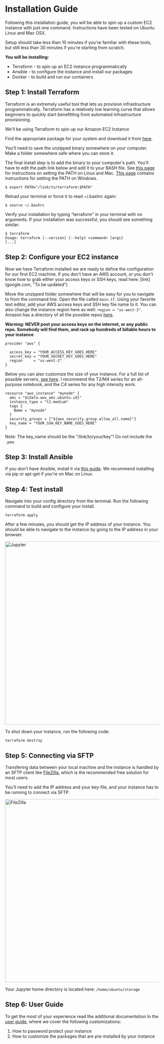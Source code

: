 # Installation Guide

Following this installation guide, you will be able to spin up a custom EC2 instance with just one command.  Instructions have been tested on Ubuntu Linux and Mac OSX.  

Setup should take less than 10 minutes if you're familiar with these tools, but still less than 30 minutes if you're starting from scratch. 

**You will be installing:**
- Terraform - to spin up an EC2 instance programmatically 
- Ansible - to configure the instance and install our packages
- Docker - to build and run our containers

## Step 1: Install Terraform

Terraform is an extremely useful tool that lets us provision infrastructure programmatically. Terraform has a relatively low learning curve that allows beginners to quickly start benefitting from automated infrastructure provisioning. 

We'll be using Terraform to spin up our Amazon EC2 Instance

Find the appropriate package for your system and download it from [here](https://www.terraform.io/intro/getting-started/install.html).

You'll need to save the unzipped binary somewhere on your computer. Make a folder somewhere safe where you can store it. 

The final install step is to add the binary to your computer's path.  You'll have to edit the path link below and add it to your BASH file.  See [this page](https://stackoverflow.com/questions/14637979/how-to-permanently-set-path-on-linux) for instructions on setting the PATH on Linux and Mac. [This page](https://stackoverflow.com/questions/1618280/where-can-i-set-path-to-make-exe-on-windows) contains instructions for setting the PATH on Windows.

```
$ export PATH="/link/to/terraform:$PATH"
```

Reload your terminal or force it to read ~/.bashrc again:

```
$ source ~/.bashrc
```

Verify your installation by typing “terraform” in your terminal with no arguments. If your installation was successful, you should see something similar:
```
$ terraform 
Usage: terraform [--version] [--help] <command> [args]
[...]
```

## Step 2: Configure your EC2 instance

Now we have Terraform installed we are ready to define the configuration for our first EC2 machine. If you don't have an AWS account, or you don't know how to grab either your access keys or SSH keys, read here: [link] (google.com, "To be updated")

Move the unzipped folder somewhere that will be easy for you to navigate to from the command line.  Open the file called ```main.tf```.  Using your favorite text editor, add your AWS access keys and SSH key file name to it. You can also change the instance region here as well: ```region = "us-west-2"```.  Amazon has a directory of all the possible repos [here](http://docs.aws.amazon.com/AWSEC2/latest/UserGuide/using-regions-availability-zones.html#concepts-available-regions).

**Warning: NEVER post your access keys on the internet, or any public repo. Somebody will find them, and rack up hundreds of billable hours to your instance**

```
provider "aws" {

  access_key = "YOUR_ACCESS_KEY_GOES_HERE"
  secret_key = "YOUR_SECRET_KEY_GOES_HERE"
  region     = "us-west-2"
}
```

Below you can also customize the size of your instance.  For a full list of possible servers, [see here](https://aws.amazon.com/ec2/instance-types/ "Instance sizes").  I recommend the T2/M4 series for an all-purpose notebook, and the C4 series for any high intensity work.  

```
resource "aws_instance" "mynode" {
  ami = "${data.aws_ami.ubuntu.id}"
  instance_type = "t2.medium"
  tags {
    Name = "mynode"
  }
  security_groups = ["${aws_security_group.allow_all.name}"]
  key_name = "YOUR_SSH_KEY_NAME_GOES_HERE"
}
```
Note: The key_name should be the "/link/to/your/key"! Do not include the ```.pem```.

## Step 3: Install Ansible

If you don't have Ansible, install it via [this guide](http://docs.ansible.com/ansible/latest/intro_installation.html#installation).  We recommend installing via pip or apt-get if you're on Mac on Linux. 

## Step 4: Test install

Navigate into your config directory from the terminal.  Run the following command to build and configure your install.
```
terraform apply
```
After a few minutes, you should get the IP address of your instance.  You should be able to navigate to the instance by going to the IP address in your browser.

<img src="https://image.ibb.co/dS5sB5/Screen_Shot_2017_09_18_at_1_23_06_PM.png" alt="Jupyter" width="600">

To shut down your instance, run the following code:
```
terraform destroy
```

## Step 5: Connecting via SFTP

Transfering data between your local machine and the instance is handled by an SFTP client like [FileZilla](https://filezilla-project.org/), which is the recommended free solution for most users.

You'll need to add the IP address and your key-file, and your instance has to be running to connect via SFTP.

<img src="https://image.ibb.co/fseNdk/Screen_Shot_2017_09_18_at_1_07_22_PM.png" alt="FileZilla" width="600">

Your Jupyter home directory is located here: ```/home/ubuntu/storage```


## Step 6: User Guide

To get the most of your experience read the additional documentation In the [user guide](https://github.com/mikekosk/datascience-cloud/blob/master/USER-GUIDE.md), where we cover the following customizations:

1. How to password protect your instance
2. How to customize the packages that are pre-installed by your instance  
